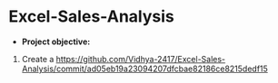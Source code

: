 # Excel-Sales-Analysis

- **Project objective:** 

1. Create a https://github.com/Vidhya-2417/Excel-Sales-Analysis/commit/ad05eb19a23094207dfcbae82186ce8215dedf15

  
